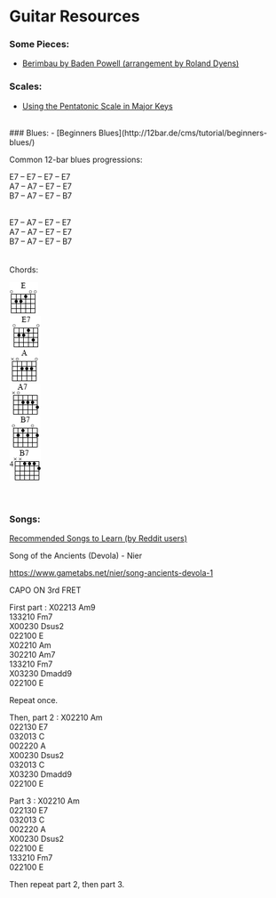 # Guitar Resources

### Some Pieces:
- [Berimbau by Baden Powell (arrangement by Roland Dyens)](https://www.youtube.com/watch?v=3RrcXqOZ20k)

### Scales:
- [Using the Pentatonic Scale in Major Keys](https://www.youtube.com/watch?v=vzKPU--iCDg)
<BR>
### Blues:
  - [Beginners Blues](http://12bar.de/cms/tutorial/beginners-blues/)

Common 12-bar blues progressions:

E7 – E7 – E7 – E7  
A7 – A7 – E7 – E7  
B7 – A7 – E7 – B7  
<BR>  

E7 – A7 – E7 – E7  
A7 – A7 – E7 – E7  
B7 – A7 – E7 – B7  
<BR>
<BR>
Chords:
 
![](e.gif)
<BR>
![](e7.gif)
<BR>
![](a.gif)
<BR>
![](a7.gif)
<BR>
![](b7_1.gif)
<BR>
![](b7_2.gif)
<BR>
<BR>
<BR>
### Songs:

[Recommended Songs to Learn (by Reddit users)](https://github.com/axs221/recommended-guitar-songs/blob/master/README.md)


Song of the Ancients (Devola) - Nier

https://www.gametabs.net/nier/song-ancients-devola-1

CAPO ON 3rd FRET

First part :
X02213 Am9  
133210 Fm7  
X00230 Dsus2  
022100 E  
X02210 Am  
302210 Am7  
133210 Fm7  
X03230 Dmadd9  
022100 E  

Repeat once.

Then, part 2 :
X02210 Am  
022130 E7  
032013 C  
002220 A  
X00230 Dsus2  
032013 C  
X03230 Dmadd9  
022100 E  

Part 3 :
X02210 Am  
022130 E7  
032013 C  
002220 A  
X00230 Dsus2  
022100 E  
133210 Fm7  
022100 E  

Then repeat part 2, then part 3.
